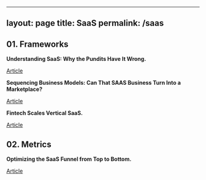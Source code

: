 
---
layout: page
title: SaaS
permalink: /saas
---

## 01. Frameworks

**Understanding SaaS: Why the Pundits Have It Wrong.**

[Article](https://a16z.com/2014/05/13/understanding-saas-valuation-primer/)

**Sequencing Business Models: Can That SAAS Business Turn Into a Marketplace?**

[Article](https://caseyaccidental.com/saas-marketplace/)

**Fintech Scales Vertical SaaS.**

[Article](https://a16z.com/2020/08/04/fintech-scales-vertical-saas/)

## 02. Metrics

**Optimizing the SaaS Funnel from Top to Bottom.**

[Article](https://www.forentrepreneurs.com/optimizing-the-saas-funnel/)